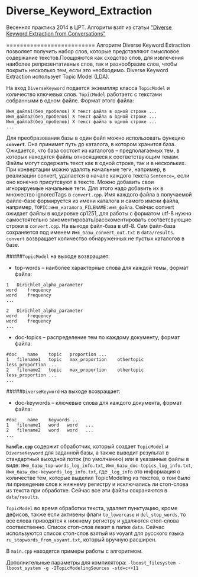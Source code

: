 Diverse_Keyword_Extraction
==========================

Весенняя практика 2014 в ЦРТ. Алгоритм взят из статьи ["Diverse Keyword Extraction from Conversations"](http://aclweb.org/anthology//P/P13/P13-2115.pdf)

==========================
Алгоритм Diverse Keyword Extraction позволяет получить набор слов, которые представляют смысловое содержание текстов.Поощряются как сходство слов, для извлечения наиболее репрезентативных слов, так и разнообразие слов, чтобы покрыть несколько тем, если это необходимо. Diverse Keyword Extraction использует Topic Model (LDA).

На вход `DiverseKeyword` подается экземпляр класса `TopicModel` и количество ключевых слов.
`TopicModel` работаетс с текстами собранными в одном файле. Формат этого файла:

```
Имя_файла1(без_пробелов) X текст файла в одной строке ...
Имя_файла2(без_пробелов) X текст файла в одной строке ...
Имя_файла3(без_пробелов) X текст файла в одной строке ...
...
```

Для преобразования базы в один файл можно использовать функцию **`convert`**. Она принимет путь до каталога, в котором хранится база. Ожидается, что база состоит из каталогов – предполагаемых тем, в которых находятся файлы относящиеся к соответствующим темам. Файлы могут содержать текст как в одной строке, так и в нескольких. При конвертации можно удалять начальные теги, например, в реализации convert, удалается в начале каждого текста `Sentence=`, если оно конечно присутсвуют в тексте. Можно добавить свои игнорируемые начальные теги. Для этого надо добавить их в множество ignoredTags в `convert.cpp`. Имя каждого файла в получаемой файле-базе формируется из имени каталога и самого имени файла, например, `TOPIC:имя_каталога_FILENAME:имя_файла`. Сейчас convert ожидает файлы в кодировке cp1251, для работы с форматом utf-8 нужно самостоятельно закоментировать/расскоментировать соответсвующие строки в `convert.cpp`. На выходе файл-база в utf-8. Сам файл-база сохраняется под именем `Имя_базы_convert_out.txt` в `data/results`.
`convert` возвращает количество обнаруженных не пустых каталогов в базе.

#####`TopicModel` на выходе возвращает:
* top-words – наиболее характерные слова для каждой темы, формат файла:
```        
1   Dirichlet_alpha_parameter
word    frequency
word    frequency
...

2   Dirichlet_alpha_parameter
word    frequency
word    frequency
...
```

* doc-topics – распределение тем по каждому документу, формат файла:
```       
#doc    name    topic   proportion ...
1   filename1   topic   max_proportion    othertopic    less_proportion ...
2   filename2   topic   max_proportion    othertopic    less_proportion ...
...
```

#####`DiverseKeyword` на выходе возвращает:
* doc-keywords – ключевые слова для каждого документа, формат файла:
```        
#doc    name    keywords ...
1   filename1   word   word   ...
2   filename2   word   word   ...
...
```

**`handle.cpp`** содержит обработчик, который создает `TopicModel` и `DiverseKeyword` для заданной базы, а также выводит результат в стандартный выходной поток (по умолчанию) или в указанные файлы в виде: `Имя_базы_top-words_log_info.txt`, `Имя_базы_doc-topics_log_info.txt`, `Имя_базы_doc-keywords_log_info.txt`, где `_log_info` это информация о количестве тем, которые выделил TopicModeling из текстов, о том было ли приведение слов к нижнему регистру и исключались ли стоп-слова из текста при обработке. Сейчас все эти файлы сохраняются в `data/results`.

`TopicModel` во время обработки текста, удаляет пунктуацию, кроме дефисов, также если активены флаги `to_lowercase` и `del_stop_words`, то все слова приводятся к нижнему регистру и удаляются стоп-слова соотвественно. Список стоп-слов лежит в папке `data`. Сейчас используются список стоп-слов взятый из voyant для русского языка `ru_stopwords_from_voyant.txt`, который вручную расширен.

В `main.cpp` находятся примеры работы с алгоритмом.

Дополнительные параметры для компилятора: `-lboost_filesystem -lboost_system -g -ITopicModelingSources -std=c++11`



